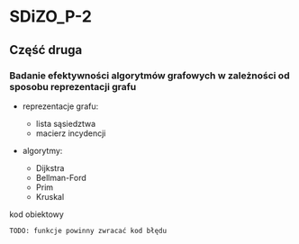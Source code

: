 # SDiZO_P-2

## Część druga

### Badanie efektywności algorytmów grafowych w zależności od sposobu reprezentacji grafu


+ reprezentacje grafu:
   - lista sąsiedztwa
   - macierz incydencji

+ algorytmy:
   - Dijkstra
   - Bellman-Ford
   - Prim
   - Kruskal


kod obiektowy

    TODO: funkcje powinny zwracać kod błędu
        
